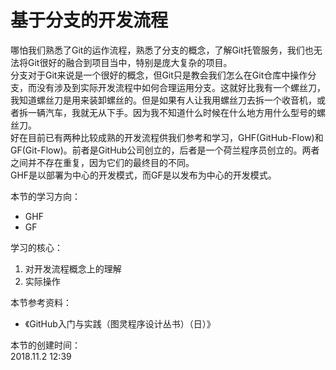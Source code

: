 # 基于分支的开发流程

哪怕我们熟悉了Git的运作流程，熟悉了分支的概念，了解Git托管服务，我们也无法将Git很好的融合到项目当中，特别是庞大复杂的项目。  
分支对于Git来说是一个很好的概念，但Git只是教会我们怎么在Git仓库中操作分支，而没有涉及到实际开发流程中如何合理运用分支。这就好比我有一个螺丝刀，我知道螺丝刀是用来装卸螺丝的。但是如果有人让我用螺丝刀去拆一个收音机，或者拆一辆汽车，我就无从下手。因为我不知道什么时候在什么地方用什么型号的螺丝刀。  
好在目前已有两种比较成熟的开发流程供我们参考和学习，GHF(GitHub-Flow)和GF(Git-Flow)。前者是GitHub公司创立的，后者是一个荷兰程序员创立的。两者之间并不存在重复，因为它们的最终目的不同。  
GHF是以部署为中心的开发模式，而GF是以发布为中心的开发模式。  

本节的学习方向：

* GHF
* GF

学习的核心：

1. 对开发流程概念上的理解
2. 实际操作

本节参考资料：  

* 《GitHub入门与实践（图灵程序设计丛书）（日）》

本节的创建时间：  
2018.11.2 12:39